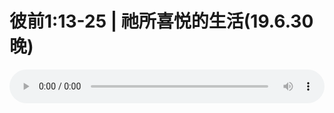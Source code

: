 # 彼前1:13-25 | 祂所喜悦的生活(19.6.30晚)

<audio style="width: 100%;" preload="false" controls controlslist="nodownload"><source src="http://file.simai.life/audio/mp3/old/27574.mp3" type="audio/mpeg">Your browser does not support the audio element.</audio>


